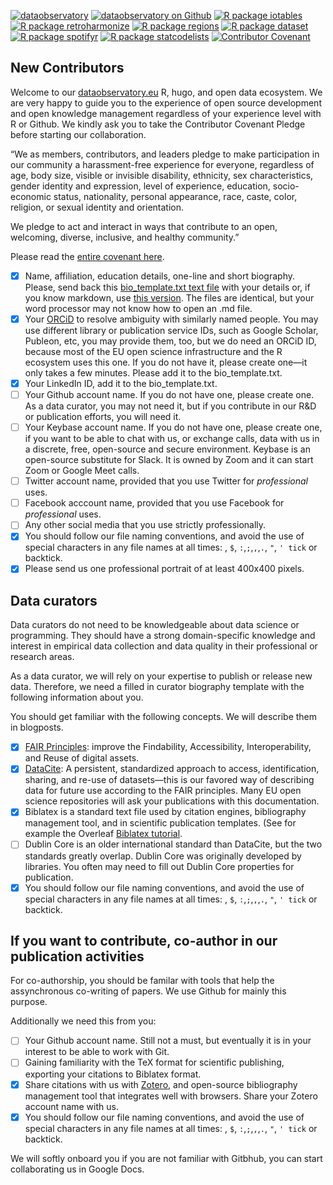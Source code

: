 
<!-- new_curators.md is generated from new_curators.Rmd Please edit the Rmd file -->
<!-- badges: start -->

[![dataobservatory](https://img.shields.io/badge/ecosystem-dataobservatory.eu-3EA135.svg)](https://dataobservatory.eu/)
[![dataobservatory on
Github](https://img.shields.io/badge/github-dataobservatory.eu-6e5494.svg)](https://github.com/dataobservatory-eu/)
[![R package
iotables](https://img.shields.io/badge/R-iotables-4EC0E4.svg)](https://iotables.dataobservatory.eu)
[![R package
retroharmonize](https://img.shields.io/badge/R-retroharmonize-007CBB.svg)](https://iotables.dataobservatory.eu)
[![R package
regions](https://img.shields.io/badge/R-regions-00843A.svg)](https://regions.dataobservatory.eu)
[![R package
dataset](https://img.shields.io/badge/R-dataset-E4007F.svg)](https://dataset.dataobservatory.eu)
[![R package
spotifyr](https://img.shields.io/badge/R-spotifyr-1db954.svg)](https://www.rcharlie.com/spotifyr)
[![R package
statcodelists](https://img.shields.io/badge/R-statcodelists-lightgrey.svg)](https://statcodelists.dataobservatory.eu)
[![Contributor
Covenant](https://img.shields.io/badge/ethics-Contributor%20Covenant-680171.svg)](https://dataobservatory.eu/)

<!-- badges: end -->

## New Contributors

Welcome to our
[dataobservatory.eu](https://github.com/dataobservatory-eu/) R, hugo,
and open data ecosystem. We are very happy to guide you to the
experience of open source development and open knowledge management
regardless of your experience level with R or Github. We kindly ask you
to take the Contributor Covenant Pledge before starting our
collaboration.

“We as members, contributors, and leaders pledge to make participation
in our community a harassment-free experience for everyone, regardless
of age, body size, visible or invisible disability, ethnicity, sex
characteristics, gender identity and expression, level of experience,
education, socio-economic status, nationality, personal appearance,
race, caste, color, religion, or sexual identity and orientation.

We pledge to act and interact in ways that contribute to an open,
welcoming, diverse, inclusive, and healthy community.”

Please read the [entire covenant
here](https://www.contributor-covenant.org/version/2/1/code_of_conduct/).

-   [x] Name, affiliation, education details, one-line and short
    biography. Please, send back this [bio_template.txt text
    file](https://raw.githubusercontent.com/dataobservatory-eu/new-contributors/main/biography/bio_template.txt)
    with your details or, if you know markdown, use [this
    version](https://github.com/dataobservatory-eu/new-contributors/blob/main/biography/_index.md).
    The files are identical, but your word processor may not know how to
    open an .md file.
-   [x] Your [ORCiD](https://orcid.org/) to resolve ambiguity with
    similarly named people. You may use different library or publication
    service IDs, such as Google Scholar, Publeon, etc, you may provide
    them, too, but we do need an ORCiD ID, because most of the EU open
    science infrastructure and the R ecosystem uses this one. If you do
    not have it, please create one—it only takes a few minutes. Please
    add it to the bio_template.txt.
-   [x] Your LinkedIn ID, add it to the bio_template.txt.
-   [ ] Your Github account name. If you do not have one, please create
    one. As a data curator, you may not need it, but if you contribute
    in our R&D or publication efforts, you will need it.
-   [ ] Your Keybase account name. If you do not have one, please create
    one, if you want to be able to chat with us, or exchange calls, data
    with us in a discrete, free, open-source and secure environment.
    Keybase is an open-source substitute for Slack. It is owned by Zoom
    and it can start Zoom or Google Meet calls.
-   [ ] Twitter account name, provided that you use Twitter for
    *professional* uses.
-   [ ] Facebook acccount name, provided that you use Facebook for
    *professional* uses.
-   [ ] Any other social media that you use strictly professionally.
-   [x] You should follow our file naming conventions, and avoid the use
    of special characters in any file names at all times: <space>, `$`,
    `:`,`;`,`,`,`.`, `"`, `' tick` or backtick.
-   [x] Please send us one professional portrait of at least 400x400
    pixels.

## Data curators

Data curators do not need to be knowledgeable about data science or
programming. They should have a strong domain-specific knowledge and
interest in empirical data collection and data quality in their
professional or research areas.

As a data curator, we will rely on your expertise to publish or release
new data. Therefore, we need a filled in curator biography template with
the following information about you.

You should get familiar with the following concepts. We will describe
them in blogposts.

-   [x] [FAIR Principles](https://www.go-fair.org/fair-principles/):
    improve the Findability, Accessibility, Interoperability, and Reuse
    of digital assets.
-   [x]
    [DataCite](https://support.datacite.org/docs/datacite-metadata-schema-44):
    A persistent, standardized approach to access, identification,
    sharing, and re-use of datasets—this is our favored way of
    describing data for future use according to the FAIR principles.
    Many EU open science repositories will ask your publications with
    this documentation.
-   [x] Biblatex is a standard text file used by citation engines,
    bibliography management tool, and in scientific publication
    templates. (See for example the Overleaf [Biblatex
    tutorial](https://www.overleaf.com/learn/latex/Articles/Getting_started_with_BibLaTeX).
-   [ ] Dublin Core is an older international standard than DataCite,
    but the two standards greatly overlap. Dublin Core was originally
    developed by libraries. You often may need to fill out Dublin Core
    properties for publication.
-   [x] You should follow our file naming conventions, and avoid the use
    of special characters in any file names at all times: <space>, `$`,
    `:`,`;`,`,`,`.`, `"`, `' tick` or backtick.

## If you want to contribute, co-author in our publication activities

For co-authorship, you should be familar with tools that help the
assynchronous co-writing of papers. We use Github for mainly this
purpose.

Additionally we need this from you:

-   [ ] Your Github account name. Still not a must, but eventually it is
    in your interest to be able to work with Git.
-   [ ] Gaining familiarity with the TeX format for scientific
    publishing, exporting your citations to Biblatex format.
-   [x] Share citations with us with [Zotero](https://www.zotero.org/),
    and open-source bibliography management tool that integrates well
    with browsers. Share your Zotero account name with us.
-   [x] You should follow our file naming conventions, and avoid the use
    of special characters in any file names at all times: <space>, `$`,
    `:`,`;`,`,`,`.`, `"`, `' tick` or backtick.

We will softly onboard you if you are not familiar with Gitbhub, you can
start collaborating us in Google Docs.
